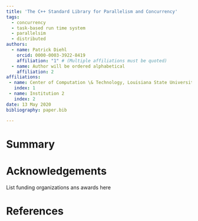 ```yaml
---
title: 'The C++ Standard Library for Parallelism and Concurrency'
tags:
  - concurrency
  - task-based run time system
  - parallelsim
  - distributed  
authors:
  - name: Patrick Diehl
    orcid: 0000-0003-3922-8419
    affiliation: "1" # (Multiple affiliations must be quoted)
  - name: Author will be ordered alphabetical 
    affiliation: 2
affiliations:
 - name: Center of Computation \& Technology, Louisiana State University 
   index: 1
 - name: Institution 2
   index: 2
date: 13 May 2020
bibliography: paper.bib

---
```


# Summary



# Acknowledgements

List funding organizations ans awards here

# References
